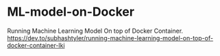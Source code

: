 # ML-model-on-Docker
Running Machine Learning Model On top of Docker Container.
https://dev.to/subhashtyler/running-machine-learning-model-on-top-of-docker-container-lki
